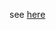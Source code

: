 see [here](https://github.com/France-Bio-Imaging-Data/DataManagementPlan/blob/paulette/images/dsw_login.png)
